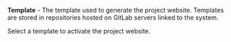 **Template** - The template used to generate the project website. Templates are stored in repositories hosted on GitLab servers linked to the system.

Select a template to activate the project website.
